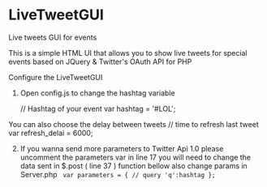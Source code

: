 LiveTweetGUI
============

Live tweets GUI for events

This is a simple HTML UI that allows you to show live tweets for special events based on JQuery & Twitter's OAuth API for PHP
  
  Configure the LiveTweetGUI
  1. Open config.js to change the hashtag variable
    
        // Hashtag of your event
      	var hashtag = '#LOL';
      	
  You can also choose the delay between tweets
         	// time to refresh last tweet
    	    var refresh_delai = 6000;
    	    
  2. If you wanna send more parameters to Twitter Api 1.0 please uncomment the parameters var in line 17
  you will need to change the data sent in $.post ( line 37 ) function bellow also change params in Server.php
      <code>
       var parameters =
      	{
      		// query
      		'q':hashtag
      	};
    	</code>
    	
    
